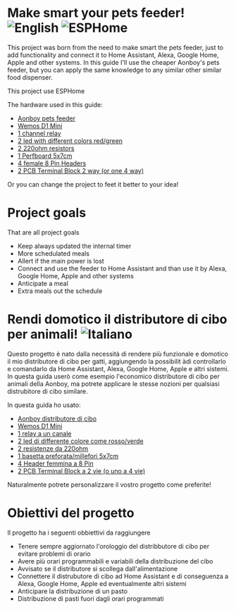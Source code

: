 # Make smart your pets feeder! ![English](https://img.shields.io/badge/-english-blue) ![ESPHome](https://img.shields.io/badge/dependencies-ESPHome%202021.12.0-brightgreen)
This project was born from the need to make smart the pets feeder, just to add functionality and connect it to Home Assistant, Alexa, Google Home, Apple and other systems.
In this guide I'll use the cheaper Aonboy's pets feeder, but you can apply the same knowledge to any similar other similar food dispenser.

This project use ESPHome

The hardware used in this guide:
- [Aonboy pets feeder](https://amzn.to/3BgnfPF)
- [Wemos D1 Mini](https://amzn.to/3xlyNih)
- [1 channel relay](https://amzn.to/3PTiz6l)
- [2 led with different colors red/green](https://amzn.to/3BjNggX)
- [2 220ohm resistors](https://amzn.to/3PVUg7F)
- [1 Perfboard 5x7cm](https://amzn.to/3J13cqp)
- [4 female 8 Pin Headers](https://amzn.to/3BjO05J)
- [2 PCB Terminal Block 2 way (or one 4 way)](https://amzn.to/3J1AMMU)

Or you can change the project to feet it better to your idea!

# Project goals
That are all project goals
- Keep always updated the internal timer
- More schedulated meals
- Allert if the main power is lost
- Connect and use the feeder to Home Assistant and than use it by Alexa, Google Home, Apple and other systems
- Anticipate a meal
- Extra meals out the schedule


# Rendi domotico il distributore di cibo per animali! ![Italiano](https://img.shields.io/badge/-italiano-blue)
Questo progetto è nato dalla necessità di rendere più funzionale e domotico il mio distributore di cibo per gatti, aggiungendo la possibilit àdi controllarlo e comandarlo da Home Assistant, Alexa, Google Home, Apple e altri sistemi.
In questa guida userò come esempio l'economico distributore di cibo per animali della Aonboy, ma potrete applicare le stesse nozioni per qualsiasi distrubitore di cibo similare.

In questa guida ho usato:
- [Aonboy distributore di cibo](https://amzn.to/3BgnfPF)
- [Wemos D1 Mini](https://amzn.to/3xlyNih)
- [1 relay a un canale](https://amzn.to/3PTiz6l)
- [2 led di differente colore come rosso/verde](https://amzn.to/3BjNggX)
- [2 resistenze da 220ohm](https://amzn.to/3PVUg7F)
- [1 basetta preforata/millefori 5x7cm](https://amzn.to/3J13cqp)
- [4 Header femmina a 8 Pin](https://amzn.to/3BjO05J)
- [2 PCB Terminal Block a 2 vie (o uno a 4 vie)](https://amzn.to/3J1AMMU)

Naturalmente potrete personalizzare il vostro progetto come preferite!

# Obiettivi del progetto
Il progetto ha i seguenti obbiettivi da raggiungere
- Tenere sempre aggiornato l'orologgio del distribbutore di cibo per evitare problemi di orario
- Avere più orari programmabili e variabili della distribuzione del cibo
- Avvisato se il distributore si scollega dall'alimentazione
- Connettere il distrubutore di cibo ad Home Assistant e di conseguenza a Alexa, Google Home, Apple ed eventualmente altri sistemi
- Anticipare la distribuzione di un pasto
- Distribuzione di pasti fuori dagli orari programmati
